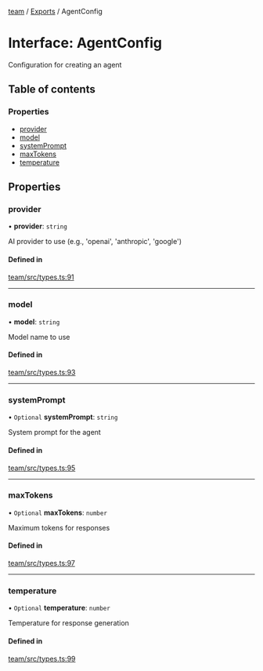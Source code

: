 <!-- 
 ⚠️  AUTO-GENERATED FILE - DO NOT EDIT MANUALLY
 This file is automatically generated by scripts/docs-generator.js
 To make changes, edit the source TypeScript files or update the generator script
-->

[team](../../) / [Exports](../modules) / AgentConfig

# Interface: AgentConfig

Configuration for creating an agent

## Table of contents

### Properties

- [provider](AgentConfig#provider)
- [model](AgentConfig#model)
- [systemPrompt](AgentConfig#systemprompt)
- [maxTokens](AgentConfig#maxtokens)
- [temperature](AgentConfig#temperature)

## Properties

### provider

• **provider**: `string`

AI provider to use (e.g., 'openai', 'anthropic', 'google')

#### Defined in

[team/src/types.ts:91](https://github.com/woojubb/robota/blob/a69b4da7c5c53be6f90be7c6508928a6d39cf60b/packages/team/src/types.ts#L91)

___

### model

• **model**: `string`

Model name to use

#### Defined in

[team/src/types.ts:93](https://github.com/woojubb/robota/blob/a69b4da7c5c53be6f90be7c6508928a6d39cf60b/packages/team/src/types.ts#L93)

___

### systemPrompt

• `Optional` **systemPrompt**: `string`

System prompt for the agent

#### Defined in

[team/src/types.ts:95](https://github.com/woojubb/robota/blob/a69b4da7c5c53be6f90be7c6508928a6d39cf60b/packages/team/src/types.ts#L95)

___

### maxTokens

• `Optional` **maxTokens**: `number`

Maximum tokens for responses

#### Defined in

[team/src/types.ts:97](https://github.com/woojubb/robota/blob/a69b4da7c5c53be6f90be7c6508928a6d39cf60b/packages/team/src/types.ts#L97)

___

### temperature

• `Optional` **temperature**: `number`

Temperature for response generation

#### Defined in

[team/src/types.ts:99](https://github.com/woojubb/robota/blob/a69b4da7c5c53be6f90be7c6508928a6d39cf60b/packages/team/src/types.ts#L99)
